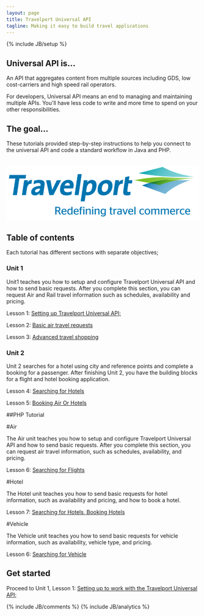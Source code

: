 ```yaml
---
layout: page
title: Travelport Universal API
tagline: Making it easy to build travel applications
---
```

{% include JB/setup %}

## Universal API is...

An API that aggregates content from multiple sources including GDS, low cost-carriers and high speed rail operators.

For developers, Universal API means an end to managing and maintaining multiple APIs. You'll have less code to write and more time to spend on your other responsibilities.

## The goal…

These tutorials provided step-by-step instructions to help you connect to the universal API and code a standard workflow in Java and PHP.

<p align="center">
<br/>
<img src="images/TP-new-logo.jpg"/>
<br/>
</p>

## Table of contents

Each tutorial has different sections with separate objectives;

### Unit 1

Unit1 teaches you how to setup and configure Travelport Universal API and how to send basic requests.  After you complete this section, you can request Air and Rail travel information such as schedules, availability and pricing.

Lesson 1: [Setting up Travelport Universal API;](lesson_1-1.html)
	
Lesson 2: [Basic air travel requests](lesson_1-2.html)
	
Lesson 3: [Advanced travel shopping](lesson_1-3.html)
	

### Unit 2

Unit 2 searches for a hotel using city and reference points and complete a booking for a passenger. After finishing Unit 2, you have the building blocks for a flight and hotel booking application.

Lesson 4: [Searching for Hotels](lesson_2-4.html)

Lesson 5: [Booking Air Or Hotels](lesson_2-5.html)

##PHP Tutorial

#Air

The Air unit teaches you how to setup and configure Travelport Universal API and how to send basic requests. After you complete this section, you can request air travel information, such as schedules, availability, and pricing.

Lesson 6: [Searching for Flights](lesson_3-6.html)

#Hotel

The Hotel unit teaches you how to send basic requests for hotel information, such as availability and pricing, and how to book a hotel.

Lesson 7: [Searching for Hotels, Booking Hotels](lesson_3-7.html)

#Vehicle

The Vehicle unit teaches you how to send basic requests for vehicle information, such as availability, vehicle type, and pricing.

Lesson 6: [Searching for Vehicle](lesson_3-8.html)


## Get started

Proceed to Unit 1, Lesson 1: [Setting up to work with the Travelport Universal API; ](lesson_1-1.html)

<!-- 
## Blog Posts

<ul class="posts">
  {% for post in site.posts %}
    <li><span>{{ post.date | date_to_string }}</span> &raquo; <a href="{{ BASE_PATH }}{{ post.url }}">{{ post.title }}</a></li>
  {% endfor %}
</ul>

## This Website

This website is part of a larger system, [GitHub](http://www.github.com), that allows to make your own copy of this website and the tutorial code, raise issues or comment about the code or documentation, make your own changes and have the "pulled" into this tutorial by the authors, and read the work of many others who are using the site.

-->
{% include JB/comments %}
{% include JB/analytics %}

